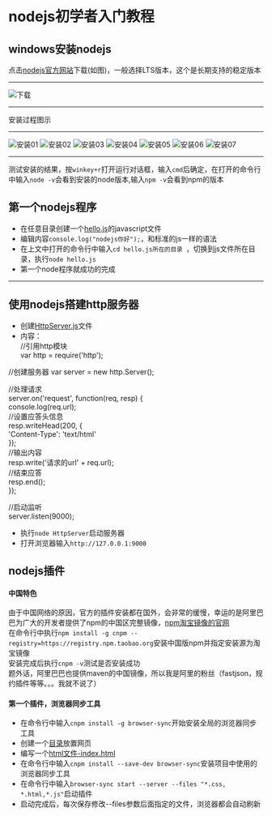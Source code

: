 # nodejs初学者入门教程
## windows安装nodejs
点击[nodejs官方网站](https://nodejs.org)下载(如图)，一般选择LTS版本，这个是长期支持的稳定版本
***
![下载](images/download.jpg)
***
安装过程图示
***
![安装01](images/setup01.jpg)
![安装02](images/setup02.jpg)
![安装03](images/setup03.jpg)
![安装04](images/setup04.jpg)
![安装05](images/setup05.jpg)
![安装06](images/setup06.jpg)
![安装07](images/setup07.jpg)
***
测试安装的结果，按`winkey+r`打开运行对话框，输入`cmd`后确定，在打开的命令行中输入`node -v`会看到安装的node版本,输入`npm -v`会看到npm的版本
## 第一个nodejs程序
- 在任意目录创建一个[hello.js](study/hello.js)的javascript文件
- 编辑内容`console.log("nodejs你好");`，和标准的js一样的语法
- 在上文中打开的命令行中输入`cd hello.js所在的目录 `，切换到js文件所在目录，执行`node hello.js`
- 第一个node程序就成功的完成
***
## 使用nodejs搭建http服务器
- 创建[HttpServer.js](study/HttpServer.js)文件
- 内容：  
//引用http模块  
var http = require('http');  

//创建服务器
var server = new http.Server();  
  
//处理请求  
server.on('request', function(req, resp) {  
    console.log(req.url);  
    //设置应答头信息  
    resp.writeHead(200, {  
        'Content-Type': 'text/html'  
    });  
    //输出内容  
    resp.write('请求的url' + req.url);  
    //结束应答  
    resp.end();  
});  
  
//启动监听  
server.listen(9000);  

- 执行`node HttpServer`启动服务器
- 打开浏览器输入`http://127.0.0.1:9000`
## nodejs插件
#### 中国特色
由于中国网络的原因，官方的插件安装都在国外，会非常的缓慢，幸运的是阿里巴巴为广大的开发者提供了npm的中国区完整镜像，[npm淘宝镜像的官网](http://npm.taobao.org/)  
在命令行中执行`npm install -g cnpm --registry=https://registry.npm.taobao.org`安装中国版npm并指定安装源为淘宝镜像  
安装完成后执行`cnpm -v`测试是否安装成功  
题外话，阿里巴巴也提供maven的中国镜像，所以我是阿里的粉丝（fastjson，规约插件等等。。。我就不说了）
#### 第一个插件，浏览器同步工具
- 在命令行中输入`cnpm install -g browser-sync`开始安装全局的浏览器同步工具
- 创建一个[目录](study/browser-sync/)放置网页
- 编写一个[html文件-index.html](study/browser-sync/index.html)
- 在命令行中输入`cnpm install --save-dev browser-sync`安装项目中使用的浏览器同步工具
- 在命令行中输入`browser-sync start --server --files "*.css, *.html,*.js"`启动插件
- 启动完成后，每次保存修改--files参数后面指定的文件，浏览器都会自动刷新
